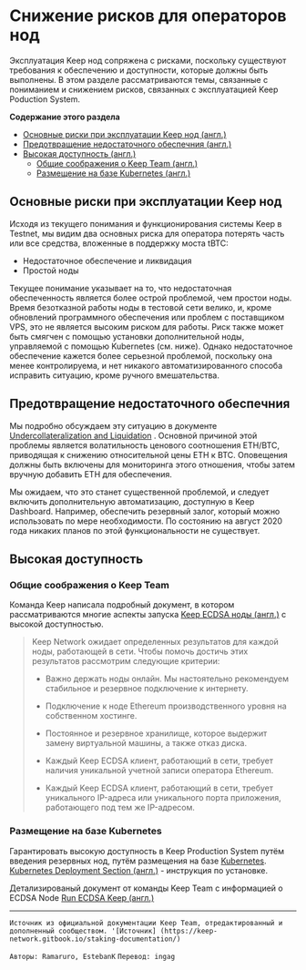 # Снижение рисков для операторов нод

Эксплуатация Keep нод сопряжена с рисками, поскольку существуют требования к обеспечению и доступности, которые должны быть выполнены.
В этом разделе рассматриваются темы, связанные с пониманием и снижением рисков, связанных с эксплуатацией Keep Poduction System.

**Содержание этого раздела**
- [Основные риски при эксплуатации Keep нод (англ.)](https://github.com/Estebank97/Keep-Node-Operation/wiki/Risk-Mitigation-for-Node-Operators#main-risks-for-operating-keep-nodes)
- [Предотвращение недостаточного обеспечния (англ.)](https://github.com/Estebank97/Keep-Node-Operation/wiki/Risk-Mitigation-for-Node-Operators#undercollateralization-prevention) 
- [Высокая доступность (англ.)](https://github.com/Estebank97/Keep-Node-Operation/wiki/Risk-Mitigation-for-Node-Operators#main-risks-for-operating-keep-nodes)
    - [Общие соображения о Keep Team (англ.)](https://github.com/Estebank97/Keep-Node-Operation/wiki/Risk-Mitigation-for-Node-Operators#general-considerations-from-the-keep-team)
    - [Размещение на базе Kubernetes (англ.)](https://github.com/Estebank97/Keep-Node-Operation/wiki/Risk-Mitigation-for-Node-Operators#kubernetes-based-deployment)

## Основные риски при эксплуатации Keep нод
Исходя из текущего понимания и функционирования системы Keep в Testnet, мы видим два основных риска для оператора потерять часть или все средства, вложенные в поддержку моста tBTC:
* Недостаточное обеспечение и ликвидация
* Простой ноды

Текущее понимание указывает на то, что недостаточная обеспеченность является более острой проблемой, чем простои ноды. Время безотказной работы ноды в тестовой сети велико, и, кроме обновлений программного обеспечения или проблем с поставщиком VPS, это не является высоким риском для работы. Риск также может быть смягчен с помощью установки дополнительной ноды, управляемой с помощью Kubernetes (см. ниже).
Однако недостаточное обеспечение кажется более серьезной проблемой, поскольку она менее контролируема, и нет никакого автоматизированного способа исправить ситуацию, кроме ручного вмешательства.


## Предотвращение недостаточного обеспечния
Мы подробно обсуждаем эту ситуацию в документе [Undercollateralization and Liquidation](https://github.com/Estebank97/Keep-Node-Operation/wiki/Manage-your-Nodes#undercollateralization-and-liquidation) .
Основной причиной этой проблемы является волатильность ценового соотношения ETH/BTC, приводящая к снижению относительной цены ETH к BTC. Оповещения должны быть включены для мониторинга этого отношения, чтобы затем вручную добавить ETH для обеспечения.

Мы ожидаем, что это станет существенной проблемой, и следует включить дополнительную автоматизацию, доступную в Keep Dashboard. Например, обеспечить резервный залог, который можно использовать по мере необходимости. По состоянию на август 2020 года никаких планов по этой функциональности не существует.


## Высокая доступность
### Общие соображения о Keep Team
Команда Keep написала подробный документ, в котором рассматриваются многие аспекты запуска [Keep ECDSA ноды (англ.)](https://github.com/keep-network/keep-ecdsa/blob/master/docs/run-keep-ecdsa.adoc#run-ecdsa-keep) с высокой доступностью.

>Keep Network ожидает определенных результатов для каждой ноды, работающей в сети. Чтобы помочь достичь этих результатов рассмотрим следующие критерии:
>
>* Важно держать ноды онлайн. Мы настоятельно рекомендуем стабильное и резервное подключение к интернету.
>
>* Подключение к ноде Ethereum производственного уровня на собственном хостинге.
>
>* Постоянное и резервное хранилище, которое выдержит замену виртуальной машины, а также отказ диска.
>
>* Каждый Keep ECDSA клиент, работающий в сети, требует наличия уникальной учетной записи оператора Ethereum.
>
>* Каждый Keep ECDSA клиент, работающий в сети, требует уникального IP-адреса или уникального порта приложения, работающего под тем же IP-адресом.



### Размещение на базе Kubernetes 
Гарантировать высокую доступность в Keep Production System путём введения резервных нод, путём размещения на базе [Kubernetes](https://kubernetes.io/). 
[Kubernetes Deployment Section (англ.)](https://github.com/Estebank97/Keep-Node-Operation/wiki/Deploy-your-Node#kubernetes-installation-guide-for-ecdsa-nodeode) - инструкция по установке.

Детализированый документ от команды Keep Team с информацией о ECDSA Node  [Run ECDSA Keep (англ.)](https://github.com/keep-network/keep-ecdsa/blob/master/docs/run-keep-ecdsa.adoc#5-deployment-consideration)

---
`Источник из официальной документации Keep Team, отредактированный и дополненный сообществом. '[Источник] (https://keep-network.gitbook.io/staking-documentation/)`

`Авторы: Ramaruro, EstebanK`
`Перевод: ingag`

